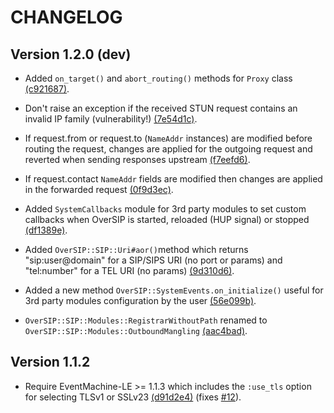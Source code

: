 CHANGELOG
=========


Version 1.2.0 (dev)
-------------------

- Added `on_target()` and `abort_routing()` methods for `Proxy` class [(c921687)](https://github.com/versatica/OverSIP/commit/c9216872ccd43c3977b8816551f33d9d0c178899).

- Don't raise an exception if the received STUN request contains an invalid IP family (vulnerability!) [(7e54d1c)](https://github.com/versatica/OverSIP/commit/7e54d1c89351e0517bc12d543e577dff46f251a4).

- If request.from or request.to (`NameAddr` instances) are modified before routing the request, changes are applied for the outgoing request and reverted when sending responses upstream [(f7eefd6)](https://github.com/versatica/OverSIP/commit/f7eefd6d8e02d30e61fd219f4426e6e63ea7f2a8).

- If request.contact `NameAddr` fields are modified then changes are applied in the forwarded request [(0f9d3ec)](https://github.com/versatica/OverSIP/commit/0f9d3ec9da96c51197535bcd5f0c65e5749ec855).

- Added `SystemCallbacks` module for 3rd party modules to set custom callbacks when OverSIP is started, reloaded (HUP signal) or stopped [(df1389e)](https://github.com/versatica/OverSIP/commit/df1389eda22806dc48f6595cc3e6460c58391411).

- Added `OverSIP::SIP::Uri#aor()`method which returns "sip:user@domain" for a SIP/SIPS URI (no port or params) and "tel:number" for a TEL URI (no params) [(9d310d6)](https://github.com/versatica/OverSIP/commit/9d310d6678ee79c47d17b5aab010a49b8683c3da).

- Added a new method `OverSIP::SystemEvents.on_initialize()` useful for 3rd party modules configuration by the user [(56e099b)](https://github.com/versatica/OverSIP/commit/56e099bb0500e6cda221750ade7848fda614b522).

- `OverSIP::SIP::Modules::RegistrarWithoutPath` renamed to `OverSIP::SIP::Modules::OutboundMangling` [(aac4bad)](https://github.com/versatica/OverSIP/commit/aac4badafd924cdbd3344a6636fa9588d0b84c79).


Version 1.1.2
-------------

- Require EventMachine-LE >= 1.1.3 which includes the `:use_tls` option for selecting TLSv1 or SSLv23 [(d91d2e4)](https://github.com/versatica/OverSIP/commit/d91d2e4899a777dd7dd101e83fe36a1bca744398) (fixes [#12](https://github.com/versatica/OverSIP/issues/12)).
